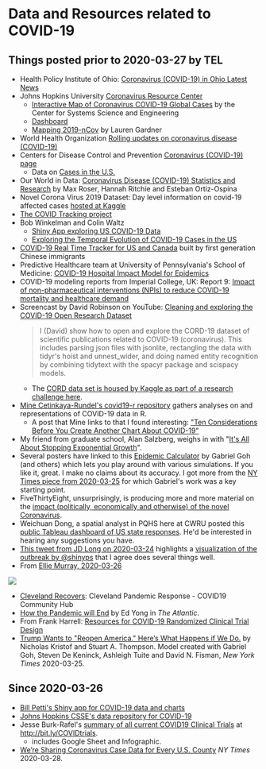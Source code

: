 # Data and Resources related to COVID-19

## Things posted prior to 2020-03-27 by TEL

- Health Policy Institute of Ohio: [Coronavirus (COVID-19) in Ohio Latest News](https://www.healthpolicyohio.org/coronavirus-covid-19-in-ohio/)
- Johns Hopkins University [Coronavirus Resource Center](https://coronavirus.jhu.edu/)
    - [Interactive Map of Coronavirus COVID-19 Global Cases](https://coronavirus.jhu.edu/map.html) by the Center for Systems Science and Engineering
    - [Dashboard](https://www.arcgis.com/apps/opsdashboard/index.html#/bda7594740fd40299423467b48e9ecf6)
    - [Mapping 2019-nCov](https://systems.jhu.edu/research/public-health/ncov/) by Lauren Gardner
- World Health Organization [Rolling updates on coronavirus disease (COVID-19)](https://www.who.int/emergencies/diseases/novel-coronavirus-2019/events-as-they-happen)
- Centers for Disease Control and Prevention [Coronavirus (COVID-19) page](https://www.cdc.gov/coronavirus/2019-ncov/index.html)
    - Data on [Cases in the U.S.](https://www.cdc.gov/coronavirus/2019-ncov/cases-updates/cases-in-us.html)
- Our World in Data: [Coronavirus Disease (COVID-19) Statistics and Research](https://ourworldindata.org/coronavirus) by Max Roser, Hannah Ritchie and Esteban Ortiz-Ospina
- Novel Corona Virus 2019 Dataset: Day level information on covid-19 affected cases [hosted at Kaggle](https://www.kaggle.com/sudalairajkumar/novel-corona-virus-2019-dataset)
- [The COVID Tracking project](https://covidtracking.com/)
- Bob Winkelman and Colin Waltz
    - [Shiny App exploring US COVID-19 Data](https://rdwinkelman.shinyapps.io/US_COVID_Explorer/)
    - [Exploring the Temporal Evolution of COVID-19 Cases in the US](https://rpubs.com/rdwinkelman/covid19_us_spread_gif)
- [COVID-19 Real Time Tracker for US and Canada](https://coronavirus.1point3acres.com/en) built by first generation Chinese immigrants
- Predictive Healthcare team at University of Pennsylvania's School of Medicine: [COVID-19 Hospital Impact Model for Epidemics](http://penn-chime.phl.io/)
- COVID-19 modeling reports from Imperial College, UK: Report 9: [Impact of non-pharmaceutical interventions (NPIs) to reduce COVID-19 mortality and healthcare demand](https://www.imperial.ac.uk/mrc-global-infectious-disease-analysis/news--wuhan-coronavirus/)
- Screencast by David Robinson on YouTube: [Cleaning and exploring the COVID-19 Open Research Dataset](https://www.youtube.com/watch?v=-5HYdBq_PTM)
    > I (David) show how to open and explore the CORD-19 dataset of scientific publications related to COVID-19 (coronavirus). This includes parsing json files with jsonlite, rectangling the data with tidyr's hoist and unnest_wider, and doing named entity recognition by combining tidytext with the spacyr package and scispacy models.
    - The [CORD data set is housed by Kaggle as part of a research challenge here](https://www.kaggle.com/allen-institute-for-ai/CORD-19-research-challenge).
- [Mine Cetinkaya-Rundel's covid19-r repository](https://github.com/mine-cetinkaya-rundel/covid19-r/blob/master/README.md) gathers analyses on and representations of COVID-19 data in R.
    - A post that Mine links to that I found interesting: ["Ten Considerations Before You Create Another Chart About COVID-19"](https://medium.com/nightingale/ten-considerations-before-you-create-another-chart-about-covid-19-27d3bd691be8)
- My friend from graduate school, Alan Salzberg, weighs in with "[It's All About Stopping Exponential Growth](https://salthillstatistics.com/posts/59)".
- Several posters have linked to this [Epidemic Calculator](http://gabgoh.github.io/COVID/index.html) by Gabriel Goh (and others) which lets you play around with various simulations. If you like it, great. I make no claims about its accuracy. I got more from the [NY Times piece from 2020-03-25](https://www.nytimes.com/interactive/2020/03/25/opinion/coronavirus-trump-reopen-america.html) for which Gabriel's work was a key starting point.
- FiveThirtyEight, unsurprisingly, is producing more and more material on the [impact (politically, economically and otherwise) of the novel Coronavirus](https://fivethirtyeight.com/tag/coronavirus/).
- Weichuan Dong, a spatial analyst in PQHS here at CWRU posted this [public Tableau dashboard of US state responses](https://public.tableau.com/profile/weichuan.dong#!/vizhome/USGovernorsResponsesonCoronavirus/GovernorTwitter). He'd be interested in hearing any suggestions you have.
- [This tweet from JD Long on 2020-03-24](https://twitter.com/CMastication/status/1242392769127157761?s=20) highlights a [visualization of the outbreak by @shinyps](https://twitter.com/shinyps1/status/1242324692620345345/photo/1) that I agree does several things well.
- From [Ellie Murray, 2020-03-26](https://twitter.com/EpiEllie/status/1243170268568264704)

![](https://github.com/THOMASELOVE/2020-432/blob/master/classes/class17/figures/murray_2020-03-26.png)

- [Cleveland Recovers](https://cleveland.recovers.org/): Cleveland Pandemic Response - COVID19 Community Hub
- [How the Pandemic will End](https://www.theatlantic.com/health/archive/2020/03/how-will-coronavirus-end/608719/) by Ed Yong in *The Atlantic*.
- From Frank Harrell: [Resources for COVID-19 Randomized Clinical Trial Design](http://hbiostat.org/proj/covid19/)
- [Trump Wants to "Reopen America." Here’s What Happens if We Do.](https://www.nytimes.com/interactive/2020/03/25/opinion/coronavirus-trump-reopen-america.html) by Nicholas Kristof and Stuart A. Thompson. Model created with Gabriel Goh, Steven De Keninck, Ashleigh Tuite and David N. Fisman, *New York Times* 2020-03-25.

## Since 2020-03-26

- [Bill Petti's Shiny app for COVID-19 data and charts](https://billpetti.shinyapps.io/covid_19_country_state_dashboard/)
- [Johns Hopkins CSSE's data repository for COVID-19](https://github.com/CSSEGISandData/COVID-19)
- Jesse Burk-Rafel's [summary of all current COVID19 Clinical Trials](http://bit.ly/COVIDtrials) at http://bit.ly/COVIDtrials.
    - includes Google Sheet and Infographic.
- [We’re Sharing Coronavirus Case Data for Every U.S. County](https://www.nytimes.com/article/coronavirus-county-data-us.html) *NY Times* 2020-03-28.
